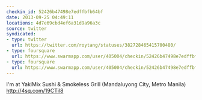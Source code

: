 ```yaml
---
checkin_id: 52426b47498e7edffbfb64bf
date: 2013-09-25 04:49:11
locations: 4d7e69cbd4ef6a31d9a96a3c
source: twitter
syndicated:
- type: twitter
  url: https://twitter.com/roytang/statuses/382728465415700480/
- type: foursquare
  url: https://www.swarmapp.com/user/405004/checkin/52426b47498e7edffbfb64bf?s=zQxgy5jY9TV0HAb8n-jpJOSNKPg&ref=tw
- type: foursquare
  url: https://www.swarmapp.com/user/405004/checkin/52426b47498e7edffbfb64bf?s=zQxgy5jY9TV0HAb8n-jpJOSNKPg&ref=tw
---
```


I'm at YakiMix Sushi &amp; Smokeless Grill (Mandaluyong City, Metro Manila) http://4sq.com/19CTil8